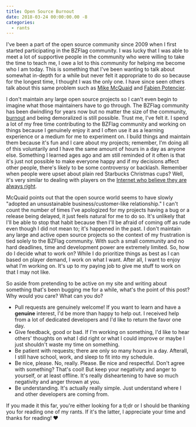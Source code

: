 ```yaml
---
title: Open Source Burnout
date: 2018-03-24 00:00:00.00 -8
categories:
  - rants
---
```


I've been a part of the open source community since 2009 when I first started participating in the BZFlag community. I was lucky that I was able to meet a lot of supportive people in the community who were willing to take the time to teach me, I owe a lot to this community for helping me become who I am today. This is something that I've been wanting to talk about somewhat in-depth for a while but never felt it appropriate to do so because for the longest time, I thought I was the only one. I have since seen others talk about this same problem such as [Mike McQuaid](https://mikemcquaid.com/2018/03/19/open-source-maintainers-owe-you-nothing/) and [Fabien Potencier](https://github.com/swiftmailer/swiftmailer/issues/63#issuecomment-368115050).

I don't maintain any large open source projects so I can't even begin to imagine what those maintainers have to go through. The BZFlag community has been dwindling for years now but no matter the size of the community, [burnout](https://en.wikipedia.org/wiki/Occupational_burnout) and being demoralized is still possible. Trust me, I've felt it. I spend a lot of my free time contributing to the BZFlag community and working on things because I genuinely enjoy it and I often use it as a learning experience or a medium for me to experiment on. I build things and maintain them because it's fun and I care about my projects; remember, I'm doing all of this voluntarily and I have the same amount of hours in a day as anyone else. Something I learned ages ago and am still reminded of it often is that it's just not possible to make everyone happy and if my decisions affect other people, there's likely to be some controversy or backlash. Remember when people were upset about plain red Starbucks Christmas cups? Well, it's very similar to dealing with players on the [Internet who believe they are always right](https://xkcd.com/386/).

McQuaid points out that the open source world seems to have slowly "adopted an unsustainable business/customer-like relationship." I can't count the number of times I've apologized for my projects having a bug or a release being delayed, it just feels natural for me to do so. It's unlikely that I'll be able to stop that habit because then I'll be afraid of coming off as rude even though I did not mean to; it's happened in the past. I don't maintain any large and active open source projects so the context of my frustration is tied solely to the BZFlag community. With such a small community and no hard deadlines, time and development power are extremely limited. So, how do I decide what to work on? While I do prioritize things as best as I can based on player demand, I work on what I want. After all, I want to enjoy what I'm working on. It's up to my paying job to give me stuff to work on that I may not like.

So aside from pretending to be active on my site and writing about something that's been bugging me for a while, what's the point of this post? Why would you care? What can you do?

- Pull requests are genuinely welcome! If you want to learn and have a **genuine** interest, I'd be more than happy to help out. I received help from a lot of dedicated developers and I'd like to return the favor one day.
- Give feedback, good or bad. If I'm working on something, I'd like to hear others' thoughts on what I did right or what I could improve or maybe I just shouldn't waste my time on something.
- Be patient with requests; there are only so many hours in a day. Afterall, I still have school, work, and sleep to fit into my schedule.
- Be nice, please. No, really. Please. Be nice and respectful. Don't agree with something? That's cool! But keep your negativity and anger to yourself, or at least offline. It's really disheartening to have so much negativity and anger thrown at you.
- Be understanding. It's actually really simple. Just understand where I and other developers are coming from.

If you made it this far, you're either looking for a tl;dr or I should be thanking you for reading one of my rants. If it's the latter, I appreciate your time and thanks for reading! &hearts;
